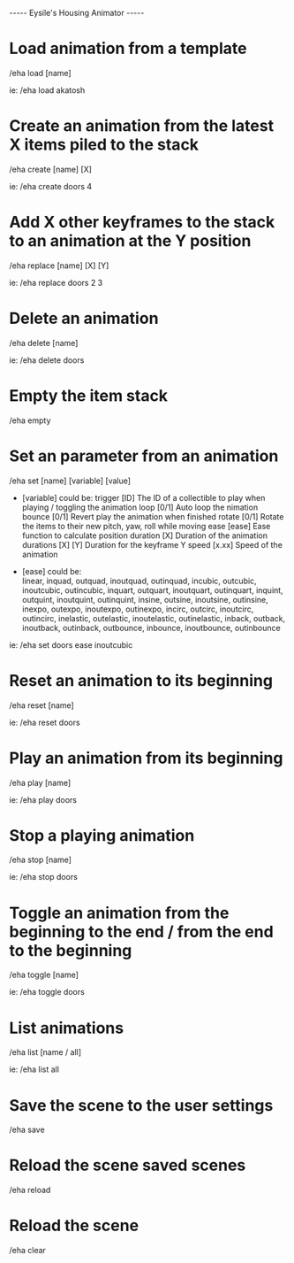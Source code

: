 ----- Eysile's Housing Animator -----

# Load animation from a template
/eha load [name]

ie:
/eha load akatosh


# Create an animation from the latest X items piled to the stack
/eha create [name] [X]

ie:
/eha create doors 4


# Add X other keyframes to the stack to an animation at the Y position
/eha replace [name] [X] [Y]

ie:
/eha replace doors 2 3


# Delete an animation
/eha delete [name]

ie:
/eha delete doors


# Empty the item stack
/eha empty


# Set an parameter from an animation
/eha set [name] [variable] [value]

* [variable] could be:
  trigger [ID]       The ID of a collectible to play when playing / toggling the animation
  loop [0/1]         Auto loop the nimation
  bounce [0/1]       Revert play the animation when finished
  rotate [0/1]       Rotate the items to their new pitch, yaw, roll while moving
  ease [ease]        Ease function to calculate position
  duration [X]       Duration of the animation
  durations [X] [Y]  Duration for the keyframe Y
  speed [x.xx]       Speed of the animation
  
* [ease] could be:  
  linear, inquad, outquad, inoutquad, outinquad, incubic, outcubic, inoutcubic, outincubic, inquart, outquart, 
  inoutquart, outinquart, inquint, outquint, inoutquint, outinquint, insine, outsine, inoutsine, outinsine, 
  inexpo, outexpo, inoutexpo, outinexpo, incirc, outcirc, inoutcirc, outincirc, inelastic, outelastic, 
  inoutelastic, outinelastic, inback, outback, inoutback, outinback, outbounce, inbounce, inoutbounce, outinbounce

ie:
/eha set doors ease inoutcubic


# Reset an animation to its beginning
/eha reset [name]

ie:
/eha reset doors


# Play an animation from its beginning
/eha play [name]

ie:
/eha play doors


# Stop a playing animation
/eha stop [name]

ie:
/eha stop doors


# Toggle an animation from the beginning to the end / from the end to the beginning
/eha toggle [name]

ie:
/eha toggle doors


# List animations
/eha list [name / all]

ie:
/eha list all


# Save the scene to the user settings
/eha save


# Reload the scene saved scenes
/eha reload


# Reload the scene
/eha clear
